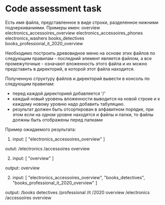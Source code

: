 # Code assessment task

Есть имя файла, представленное в виде строки, разделенное нижними подчеркиваниями. 
Примеры имен:
overview
electronics_accessoires_overview
electronics_accessoires_phones
electronics_washers
books_detectives
books_professional_it_2020_overview

Необходимо построить древовидное меню на основе этих файлов по следующим правилам - последний элемент является файлом, а все промежуточные - означают вложенность этого файла и их можно представить в  директорий, в которой этот файла находится.

Полученную структуру файлов и директорий вывести в консоль по следующим правилам:
- перед каждой директорией добавляется '/'
- каждый новый уровень вложенности выводится на новой строке и к каждому новому уровню надо добавить табуляцию.
- результат должен быть отсортирован в алфавитном порядке, при этом если на одном уровне находятся и файлы и папки, то файлы должны быть отображены перед папками

Пример ожидаемого результата:
1. input:
[
"electronics_accessoires_overview"
]

outut:
/electronics
	/accessoires
		overview

2. input:
[
"overview"
]

output:
overview

2. input:
[
"electronics_accessoires_overview",
"books_detectives",
"books_professional_it_2020_overview"
]

output:
/books
	detectives
	/professional
		/it
			/2020
				overview
/electronics
	/accessoires
		overview
